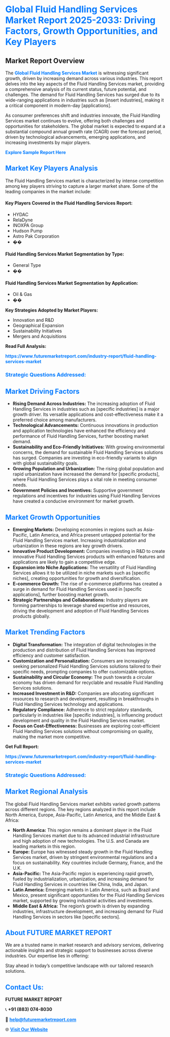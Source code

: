 <h1 style="color: #007BFF;">Global Fluid Handling Services Market Report 2025-2033: Driving Factors, Growth Opportunities, and Key Players</h1>

<section id="overview">
<h2>Market Report Overview</h2>
<p>The <a href="https://www.futuremarketreport.com/industry-report/fluid-handling-services-market" style="color: #007BFF; text-decoration: none;"><strong>Global Fluid Handling Services Market</strong></a> is witnessing significant growth, driven by increasing demand across various industries. This report delves into the key aspects of the Fluid Handling Services market, providing a comprehensive analysis of its current status, future potential, and challenges. The demand for Fluid Handling Services has surged due to its wide-ranging applications in industries such as [insert industries], making it a critical component in modern-day [applications].</p>
<p>As consumer preferences shift and industries innovate, the Fluid Handling Services market continues to evolve, offering both challenges and opportunities for stakeholders. The global market is expected to expand at a substantial compound annual growth rate (CAGR) over the forecast period, driven by technological advancements, emerging applications, and increasing investments by major players.</p>
</section>

<section id="overview">
<p><a href="https://www.futuremarketreport.com/request-sample/reportId=117105" style="color: #007BFF; text-decoration: none;"><strong>Explore Sample Report Here</strong></a></p>
</section>

<section id="key-players">
<h2 style="color: #007BFF;">Market Key Players Analysis</h2>
<p>The Fluid Handling Services market is characterized by intense competition among key players striving to capture a larger market share. Some of the leading companies in the market include:</p>
<h4>Key Players Covered in the Fluid Handling Services Report:</h4>
<ul><li>HYDAC</li><li>RelaDyne</li><li>INOXPA Group</li><li>Hudson Pump</li><li>Astro Pak Corporation</li><li>��</li></ul>
<h4>Fluid Handling Services Market Segmentation by Type:</h4>
<ul><li>General Type</li><li>��</li></ul>

<h4>Fluid Handling Services Market Segmentation by Application:</h4>
<ul><li>Oil &amp; Gas</li><li>��</li></ul>
<p><strong>Key Strategies Adopted by Market Players:</strong></p>
<ul>
<li>Innovation and R&D</li>
<li>Geographical Expansion</li>
<li>Sustainability Initiatives</li>
<li>Mergers and Acquisitions</li>
</ul>
</section>

<section>
<p><strong>Read Full Analysis: </strong></p><a href="https://www.futuremarketreport.com/industry-report/fluid-handling-services-market" style="color: #007BFF; text-decoration: none;"><strong>https://www.futuremarketreport.com/industry-report/fluid-handling-services-market</strong></a>
<h3 style="color: #007BFF;">Strategic Questions Addressed:</h3>
</section>

<section id="driving-factors">
<h2 style="color: #007BFF;">Market Driving Factors</h2>
<ul>
<li><strong>Rising Demand Across Industries:</strong> The increasing adoption of Fluid Handling Services in industries such as [specific industries] is a major growth driver. Its versatile applications and cost-effectiveness make it a preferred choice among manufacturers.</li>
<li><strong>Technological Advancements:</strong> Continuous innovations in production and application technologies have enhanced the efficiency and performance of Fluid Handling Services, further boosting market demand.</li>
<li><strong>Sustainability and Eco-Friendly Initiatives:</strong> With growing environmental concerns, the demand for sustainable Fluid Handling Services solutions has surged. Companies are investing in eco-friendly variants to align with global sustainability goals.</li>
<li><strong>Growing Population and Urbanization:</strong> The rising global population and rapid urbanization have increased the demand for [specific products], where Fluid Handling Services plays a vital role in meeting consumer needs.</li>
<li><strong>Government Policies and Incentives:</strong> Supportive government regulations and incentives for industries using Fluid Handling Services have created a conducive environment for market growth.</li>
</ul>
</section>

<section id="growth-opportunities">
<h2 style="color: #007BFF;">Market Growth Opportunities</h2>
<ul>
<li><strong>Emerging Markets:</strong> Developing economies in regions such as Asia-Pacific, Latin America, and Africa present untapped potential for the Fluid Handling Services market. Increasing industrialization and urbanization in these regions are key growth drivers.</li>
<li><strong>Innovative Product Development:</strong> Companies investing in R&D to create innovative Fluid Handling Services products with enhanced features and applications are likely to gain a competitive edge.</li>
<li><strong>Expansion into Niche Applications:</strong> The versatility of Fluid Handling Services allows it to be utilized in niche markets such as [specific niches], creating opportunities for growth and diversification.</li>
<li><strong>E-commerce Growth:</strong> The rise of e-commerce platforms has created a surge in demand for Fluid Handling Services used in [specific applications], further boosting market growth.</li>
<li><strong>Strategic Partnerships and Collaborations:</strong> Industry players are forming partnerships to leverage shared expertise and resources, driving the development and adoption of Fluid Handling Services products globally.</li>
</ul>
</section>

<section id="trending-factors">
<h2 style="color: #007BFF;">Market Trending Factors</h2>
<ul>
<li><strong>Digital Transformation:</strong> The integration of digital technologies in the production and distribution of Fluid Handling Services has improved efficiency and customer satisfaction.</li>
<li><strong>Customization and Personalization:</strong> Consumers are increasingly seeking personalized Fluid Handling Services solutions tailored to their specific needs, prompting companies to offer customizable options.</li>
<li><strong>Sustainability and Circular Economy:</strong> The push towards a circular economy has driven demand for recyclable and reusable Fluid Handling Services solutions.</li>
<li><strong>Increased Investment in R&D:</strong> Companies are allocating significant resources to research and development, resulting in breakthroughs in Fluid Handling Services technology and applications.</li>
<li><strong>Regulatory Compliance:</strong> Adherence to strict regulatory standards, particularly in industries like [specific industries], is influencing product development and quality in the Fluid Handling Services market.</li>
<li><strong>Focus on Cost-Effectiveness:</strong> Businesses are exploring cost-efficient Fluid Handling Services solutions without compromising on quality, making the market more competitive.</li>
</ul>
</section>

<section>
<p><strong>Get Full Report: </strong></p><a href="https://www.futuremarketreport.com/industry-report/fluid-handling-services-market" style="color: #007BFF; text-decoration: none;"><strong>https://www.futuremarketreport.com/industry-report/fluid-handling-services-market</strong></a>
<h3 style="color: #007BFF;">Strategic Questions Addressed:</h3>
</section>


<section id="regional-analysis">
<h2 style="color: #007BFF;">Market Regional Analysis</h2>
<p>The global Fluid Handling Services market exhibits varied growth patterns across different regions. The key regions analyzed in this report include North America, Europe, Asia-Pacific, Latin America, and the Middle East & Africa:</p>
<ul>
<li><strong>North America:</strong> This region remains a dominant player in the Fluid Handling Services market due to its advanced industrial infrastructure and high adoption of new technologies. The U.S. and Canada are leading markets in this region.</li>
<li><strong>Europe:</strong> Europe has witnessed steady growth in the Fluid Handling Services market, driven by stringent environmental regulations and a focus on sustainability. Key countries include Germany, France, and the U.K.</li>
<li><strong>Asia-Pacific:</strong> The Asia-Pacific region is experiencing rapid growth, fueled by industrialization, urbanization, and increasing demand for Fluid Handling Services in countries like China, India, and Japan.</li>
<li><strong>Latin America:</strong> Emerging markets in Latin America, such as Brazil and Mexico, present significant opportunities for the Fluid Handling Services market, supported by growing industrial activities and investments.</li>
<li><strong>Middle East & Africa:</strong> The region’s growth is driven by expanding industries, infrastructure development, and increasing demand for Fluid Handling Services in sectors like [specific sectors].</li>
</ul>
</section>

<footer>
<h2 style="color: #007BFF;">About FUTURE MARKET REPORT</h2>
<p>We are a trusted name in market research and advisory services, delivering actionable insights and strategic support to businesses across diverse industries. Our expertise lies in offering:</p>

<p>Stay ahead in today’s competitive landscape with our tailored research solutions.</p>

<h2 style="color: #007BFF;">Contact Us:</h2>
<p><strong>FUTURE MARKET REPORT</strong></p>
<p>📞 <strong>+91 (883) 074-8030</strong></p>
<p>📧 <strong><a href="mailto:help@futuremarketreport.com" style="color: #007BFF;">help@futuremarketreport.com</a></strong></p>
<p>🌐 <strong><a href="https://www.futuremarketreport.com/" style="color: #007BFF;">Visit Our Website</a></strong></p>
</footer>
